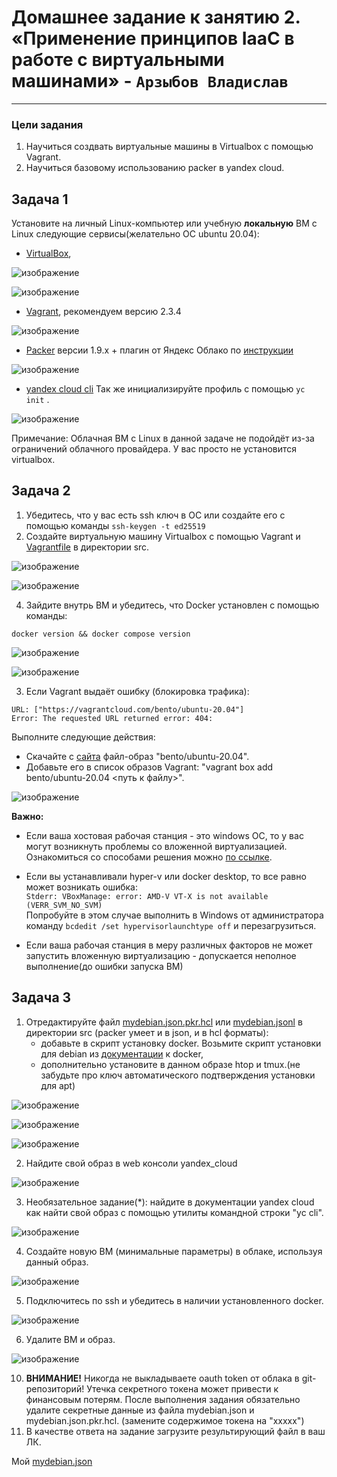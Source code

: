 # Домашнее задание к занятию 2. «Применение принципов IaaC в работе с виртуальными машинами» - `Арзыбов Владислав`


---

### Цели задания

1. Научиться создвать виртуальные машины в Virtualbox с помощью Vagrant.
2. Научиться базовому использованию packer в yandex cloud.

   
## Задача 1
Установите на личный Linux-компьютер или учебную **локальную** ВМ с Linux следующие сервисы(желательно ОС ubuntu 20.04):

- [VirtualBox](https://www.virtualbox.org/),

![изображение](https://github.com/user-attachments/assets/020c3b1d-9207-48c6-99ff-0357ec8e3a1d)

![изображение](https://github.com/user-attachments/assets/ad4d3a92-c9f3-47ca-b2ff-2ffb0d5d0a13)

- [Vagrant](https://github.com/netology-code/devops-materials), рекомендуем версию 2.3.4

![изображение](https://github.com/user-attachments/assets/957ed402-a431-43a0-88ed-538c32d8b199)

- [Packer](https://github.com/netology-code/devops-materials/blob/master/README.md) версии 1.9.х + плагин от Яндекс Облако по [инструкции](https://cloud.yandex.ru/docs/tutorials/infrastructure-management/packer-quickstart)

![изображение](https://github.com/user-attachments/assets/5ee9e296-1654-4bf4-bc66-1d48210d6a3d)

- [уandex cloud cli](https://cloud.yandex.com/ru/docs/cli/quickstart) Так же инициализируйте профиль с помощью ```yc init``` .

![изображение](https://github.com/user-attachments/assets/4aaed2a6-88fd-4682-829b-783612f7e12a)


Примечание: Облачная ВМ с Linux в данной задаче не подойдёт из-за ограничений облачного провайдера. У вас просто не установится virtualbox.

## Задача 2

1. Убедитесь, что у вас есть ssh ключ в ОС или создайте его с помощью команды ```ssh-keygen -t ed25519```
2. Создайте виртуальную машину Virtualbox с помощью Vagrant и  [Vagrantfile](https://github.com/netology-code/virtd-homeworks/blob/shvirtd-1/05-virt-02-iaac/src/Vagrantfile) в директории src.

![изображение](https://github.com/user-attachments/assets/cad16650-28bb-462f-a0f6-5e1fe86c7ecf)

![изображение](https://github.com/user-attachments/assets/1f41584f-ad08-470c-a995-b1def2e1bb83)

4. Зайдите внутрь ВМ и убедитесь, что Docker установлен с помощью команды:
```
docker version && docker compose version
```

![изображение](https://github.com/user-attachments/assets/a7b8a6f4-d0d1-43ae-a0e0-f54ae5bf760f)

![изображение](https://github.com/user-attachments/assets/cb734eae-6cdc-4111-8c27-0377b3e14cae)

3. Если Vagrant выдаёт ошибку (блокировка трафика):
```
URL: ["https://vagrantcloud.com/bento/ubuntu-20.04"]     
Error: The requested URL returned error: 404:
```

Выполните следующие действия:

- Скачайте с [сайта](https://app.vagrantup.com/bento/boxes/ubuntu-20.04) файл-образ "bento/ubuntu-20.04".
- Добавьте его в список образов Vagrant: "vagrant box add bento/ubuntu-20.04 <путь к файлу>".

![изображение](https://github.com/user-attachments/assets/91dccdc6-dc32-4883-b0e4-8b2724ac2151)


**Важно:**    
- Если ваша хостовая рабочая станция - это windows ОС, то у вас могут возникнуть проблемы со вложенной виртуализацией. Ознакомиться со cпособами решения можно [по ссылке](https://www.comss.ru/page.php?id=7726).

- Если вы устанавливали hyper-v или docker desktop, то  все равно может возникать ошибка:  
`Stderr: VBoxManage: error: AMD-V VT-X is not available (VERR_SVM_NO_SVM)`   
 Попробуйте в этом случае выполнить в Windows от администратора команду `bcdedit /set hypervisorlaunchtype off` и перезагрузиться.

- Если ваша рабочая станция в меру различных факторов не может запустить вложенную виртуализацию - допускается неполное выполнение(до ошибки запуска ВМ)

## Задача 3

1. Отредактируйте файл    [mydebian.json.pkr.hcl](https://github.com/netology-code/virtd-homeworks/blob/shvirtd-1/05-virt-02-iaac/src/mydebian.json.pkr.hcl)  или [mydebian.jsonl](https://github.com/netology-code/virtd-homeworks/blob/shvirtd-1/05-virt-02-iaac/src/mydebian.json) в директории src (packer умеет и в json, и в hcl форматы):
   - добавьте в скрипт установку docker. Возьмите скрипт установки для debian из  [документации](https://docs.docker.com/engine/install/debian/)  к docker, 
   - дополнительно установите в данном образе htop и tmux.(не забудьте про ключ автоматического подтверждения установки для apt)

![изображение](https://github.com/user-attachments/assets/14382eba-4fd5-4903-8636-374f8491971b)

![изображение](https://github.com/user-attachments/assets/5bfb461f-2345-434e-b5af-eddb2269599f)

![изображение](https://github.com/user-attachments/assets/4cbacf4c-c73a-449a-8d33-52d9e02d1758)

2. Найдите свой образ в web консоли yandex_cloud

![изображение](https://github.com/user-attachments/assets/2fa27ebb-963c-4f62-a617-612a66d5eb01)

3. Необязательное задание(*): найдите в документации yandex cloud как найти свой образ с помощью утилиты командной строки "yc cli".

![изображение](https://github.com/user-attachments/assets/eb284e9e-eeef-4766-9765-44e375758783)

4. Создайте новую ВМ (минимальные параметры) в облаке, используя данный образ.

![изображение](https://github.com/user-attachments/assets/930aaef4-68d2-4c1a-97b9-72001b8b6210)

5. Подключитесь по ssh и убедитесь в наличии установленного docker.

![изображение](https://github.com/user-attachments/assets/c3d80bc1-8bab-4394-b0ae-565b181ab424)

6. Удалите ВМ и образ.

![изображение](https://github.com/user-attachments/assets/5dc52888-d9ca-4c3f-b5f1-0178736b7f6f)

10. **ВНИМАНИЕ!** Никогда не выкладываете oauth token от облака в git-репозиторий! Утечка секретного токена может привести к финансовым потерям. После выполнения задания обязательно удалите секретные данные из файла mydebian.json и mydebian.json.pkr.hcl. (замените содержимое токена на  "ххххх")
11. В качестве ответа на задание  загрузите результирующий файл в ваш ЛК.

Мой 
[mydebian.json](https://github.com/vladislav-arzybov/HOMEWORK/blob/main/15_Virtualizaciya_and_kontejnerizaciya/mydebian.json)
